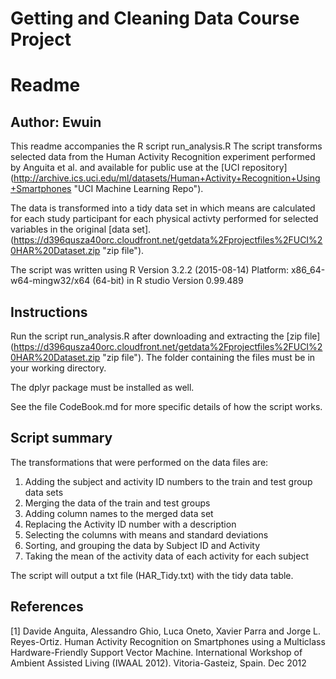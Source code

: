 # Getting and Cleaning Data Course Project
# Readme

## Author: Ewuin

This readme accompanies the R script run_analysis.R
The script transforms selected data from the Human Activity Recognition
experiment performed by Anguita et al. and available for public use at the
[UCI repository] (http://archive.ics.uci.edu/ml/datasets/Human+Activity+Recognition+Using+Smartphones "UCI Machine Learning Repo").

The data is transformed into a tidy data set in which means are calculated for
each study participant for each physical activty performed for selected variables in
the original [data set]. (https://d396qusza40orc.cloudfront.net/getdata%2Fprojectfiles%2FUCI%20HAR%20Dataset.zip "zip file").

The script was written using R Version 3.2.2 (2015-08-14)
Platform: x86_64-w64-mingw32/x64 (64-bit)
in R studio Version 0.99.489

## Instructions

Run the script run_analysis.R after downloading and extracting the [zip file] (https://d396qusza40orc.cloudfront.net/getdata%2Fprojectfiles%2FUCI%20HAR%20Dataset.zip "zip file"). The folder containing the files must be in your working directory.

The dplyr package must be installed as well.

See the file CodeBook.md for more specific details of how the script works.

## Script summary
The transformations that were performed on the data files are:

1) Adding the subject and activity ID numbers to the train and test group data sets
2) Merging the data of the train and test groups
3) Adding column names to the merged data set
4) Replacing the Activity ID number with a description
5) Selecting the columns with means and standard deviations
6) Sorting, and grouping the data by Subject ID and Activity
7) Taking the mean of the activity data of each activity for each subject

The script will output a txt file (HAR_Tidy.txt) with the tidy data table.

## References
[1] Davide Anguita, Alessandro Ghio, Luca Oneto, Xavier Parra and Jorge L. Reyes-Ortiz. Human Activity Recognition on Smartphones using a Multiclass Hardware-Friendly Support Vector Machine. International Workshop of Ambient Assisted Living (IWAAL 2012). Vitoria-Gasteiz, Spain. Dec 2012